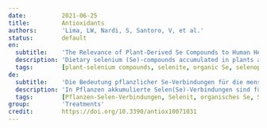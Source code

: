 ```yaml
---
date:          2021-06-25
title:         Antioxidants
authors:       'Lima, LW, Nardi, S, Santoro, V, et al.'
status:        default
en:
  subtitle:    'The Relevance of Plant-Derived Se Compounds to Human Health in the SARS-CoV-2 (COVID-19) Pandemic Era'
  description: 'Dietary selenium (Se)-compounds accumulated in plants are essential for human metabolism and normal physiological processes. Inorganic and organic Se species can be readily absorbed by the human body, but are metabolized differently and thus exhibit distinct mechanisms of action. They can act as antioxidants or serve as a source of Se for the synthesis of selenoproteins. Selenocysteine, in particular, is incorporated at the catalytic center of these proteins through a specific insertion mechanism and, due to its electronic features, enhances their catalytic activity against biological oxidants. Selenite and other Se-organic compounds may also act as direct antioxidants in cells due to their strong nucleophilic properties. In addition, Se-amino acids are more easily subjected to oxidation than the corresponding thiols/thioethers and can bind redox-active metal ions. Adequate Se intake aids in preventing several metabolic disorders and affords protection against viral infections. At present, an epidemic caused by a novel coronavirus (SARS-CoV-2) threatens human health across several countries and impacts the global economy. Therefore, Se-supplementation could be a complementary treatment to vaccines and pharmacological drugs to reduce the viral load, mutation frequency, and enhance the immune system of populations with low Se intake in the diet.'
  tags:        [plant-selenium compounds, selenite, organic Se, selenoproteins, COVID-19]
de:
  subtitle:    'Die Bedeutung pflanzlicher Se-Verbindungen für die menschliche Gesundheit in der Ära der SARS-CoV-2 (COVID-19)-Pandemie'
  description: 'In Pflanzen akkumulierte Selen(Se)-Verbindungen sind für den menschlichen Stoffwechsel und normale physiologische Prozesse unerlässlich. Anorganische und organische Se-Spezies können vom menschlichen Körper leicht absorbiert werden, werden aber unterschiedlich verstoffwechselt und weisen daher unterschiedliche Wirkungsmechanismen auf. Sie können als Antioxidantien wirken oder als Se-Quelle für die Synthese von Selenoproteinen dienen. Insbesondere Selenocystein wird über einen spezifischen Insertionsmechanismus in das katalytische Zentrum dieser Proteine eingebaut und verstärkt aufgrund seiner elektronischen Eigenschaften deren katalytische Aktivität gegenüber biologischen Oxidantien. Selenit und andere Se-organische Verbindungen können aufgrund ihrer starken nukleophilen Eigenschaften auch als direkte Antioxidantien in Zellen wirken. Außerdem sind Se-Aminosäuren leichter zu oxidieren als die entsprechenden Thiole/Thioether und können redoxaktive Metallionen binden. Eine ausreichende Zufuhr von Se trägt zur Vorbeugung verschiedener Stoffwechselstörungen bei und bietet Schutz vor Virusinfektionen. Gegenwärtig bedroht eine durch ein neuartiges Coronavirus (SARS-CoV-2) verursachte Epidemie die menschliche Gesundheit in mehreren Ländern und hat Auswirkungen auf die Weltwirtschaft. Daher könnte eine Se-Supplementierung eine ergänzende Behandlung zu Impfstoffen und pharmakologischen Medikamenten sein, um die Viruslast und die Mutationshäufigkeit zu verringern und das Immunsystem von Bevölkerungsgruppen mit geringer Se-Aufnahme in der Ernährung zu stärken.' 
  tags:        [Pflanzen-Selen-Verbindungen, Selenit, organisches Se, Selenoproteine, COVID-19]
group:         'Treatments'
credit:        https://doi.org/10.3390/antiox10071031
---
```

